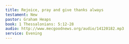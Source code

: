 ```yaml
---
title: Rejoice, pray and give thanks always
testament: New
pastor: Graham Heaps
book: 1 Thessalonians: 5:12-28
audio: http://www.mecgoodnews.org/audio/14120182.mp3
service: Evening
---
```

